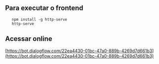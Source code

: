 ## Para executar o frontend

```
   npm install -g http-serve
   http-serve
```

## Acessar online

[https://bot.dialogflow.com/22ea4430-01bc-47a0-889b-4269d7d661b3](https://bot.dialogflow.com/22ea4430-01bc-47a0-889b-4269d7d661b3)
